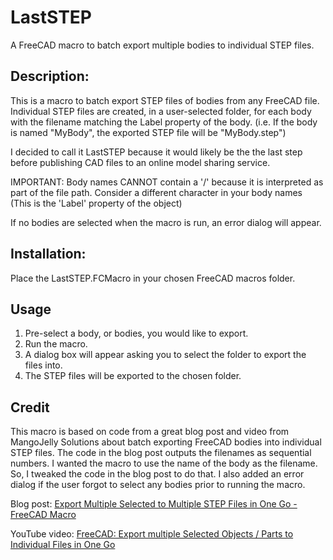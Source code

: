 # LastSTEP

A FreeCAD macro to batch export multiple bodies to individual STEP files.

## Description:

This is a macro to batch export STEP files of bodies from any FreeCAD file.
Individual STEP files are created, in a user-selected folder, for each body 
with the filename matching the Label property of the body.
(i.e. If the body is named "MyBody", the exported STEP file will be "MyBody.step")

I decided to call it LastSTEP because it would likely be the the last step before publishing CAD
files to an online model sharing service.

IMPORTANT: Body names CANNOT contain a '/' because it is interpreted as part of the file path.
Consider a different character in your body names (This is the 'Label' property of the object) 

If no bodies are selected when the macro is run, an error dialog will appear.

## Installation:

Place the LastSTEP.FCMacro in your chosen FreeCAD macros folder.

## Usage

1. Pre-select a body, or bodies, you would like to export.
2. Run the macro.
3. A dialog box will appear asking you to select the folder to export the files into.
4. The STEP files will be exported to the chosen folder.

## Credit

This macro is based on code from a great blog post and video from MangoJelly Solutions about batch
exporting FreeCAD bodies into individual STEP files. The code in the blog post outputs the filenames as 
sequential numbers. I wanted the macro to use the name of the body as the filename. So, I tweaked
the code in the blog post to do that. I also added an error dialog if the user forgot to select
any bodies prior to running the macro.

Blog post: [Export Multiple Selected to Multiple STEP Files in One Go - FreeCAD Macro
](https://mangojellysolutions.blogspot.com/2023/09/export-multiple-selected-to-multiple.html)

YouTube video: [FreeCAD: Export multiple Selected Objects / Parts to Individual Files in One Go
](https://www.youtube.com/watch?v=IapVaYQWN2M)
